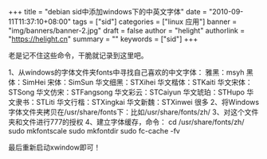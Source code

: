 +++
title = "debian sid中添加windows下的中英文字体"
date = "2010-09-11T11:37:10+08:00"
tags = ["sid"]
categories = ["linux 应用"]
banner = "img/banners/banner-2.jpg"
draft = false
author = "helight"
authorlink = "https://helight.cn"
summary = ""
keywords = ["sid"]
+++

老是记不住这些命令，干脆就记录到这里吧。
<!--more-->
1、从windows的字体文件夹fonts中寻找自己喜欢的中文字体：
雅黑：msyh
黑体：SimHei
宋体：SimSun
华文细黑：STXihei
华文楷体：STKaiti
华文宋体：STSong
华文仿宋：STFangsong
华文彩云：STCaiyun
华文琥珀：STHupo
华文隶书：STLiti
华文行楷：STXingkai
华文新魏：STXinwei
很多
2、将Windows字体文件夹拷贝在/usr/share/fonts下：比如/usr/share/fonts/zh/
3、对这个文件夹和文件进行777的授权
4、建立字体缓存，命令：
cd /usr/share/fonts/zh/
sudo mkfontscale
sudo mkfontdir
sudo fc-cache -fv

最后重新启动xwindow即可！